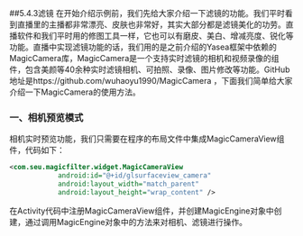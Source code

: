 ##5.4.3滤镜
在开始介绍示例前，我们先给大家介绍一下滤镜的功能。我们平时看到直播里的主播都非常漂亮、皮肤也非常好，其实大部分都是滤镜美化的功劳。直播软件和我们平时用的修图工具一样，它也可以有磨皮、美白、增减亮度、锐化等功能。直播中实现滤镜功能的话，我们用的是之前介绍的Yasea框架中依赖的MagicCamera库，MagicCamera是一个支持实时滤镜的相机和视频录像的组件，包含美颜等40余种实时滤镜相机、可拍照、录像、图片修改等功能。GitHub地址是https://github.com/wuhaoyu1990/MagicCamera ，下面我们简单给大家介绍一下MagicCamera的使用方法。
### 一、相机预览模式
相机实时预览功能，我们只需要在程序的布局文件中集成MagicCameraView组件，代码如下：

```xml
<com.seu.magicfilter.widget.MagicCameraView
            android:id="@+id/glsurfaceview_camera"
            android:layout_width="match_parent"
            android:layout_height="wrap_content" />

```
在Activity代码中注册MagicCameraView组件，并创建MagicEngine对象中创建，通过调用MagicEngine对象中的方法来对相机、滤镜进行操作。